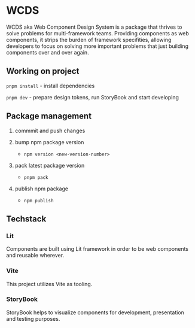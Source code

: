 <!-- @format -->

# WCDS

WCDS aka Web Component Design System is a package that thrives to solve problems for multi-framework teams. Providing components as web components, it strips the burden of framework specifities, allowing developers to focus on solving more important problems that just building components over and over again.

## Working on project

`pnpm install` - install dependencies

`pnpm dev` - prepare design tokens, run StoryBook and start developing

## Package management

1. commmit and push changes
2. bump npm package version

   - `npm version <new-version-number>`

3. pack latest package version

   - `pnpm pack`

4. publish npm package

   - `npm publish`

## Techstack

### Lit

Components are built using Lit framework in order to be web components and reusable wherever.

### Vite

This project utilizes Vite as tooling.

### StoryBook

StoryBook helps to visualize components for development, presentation and testing purposes.
